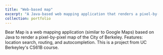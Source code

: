 ```yaml
---
title: "Web-based map"
excerpt: "A Java-based web mapping application that renders a pixel-by-pixel map of the City of Berkeley<br/><br/><img src='/images/demo.gif'>"
collection: portfolio
---
```


Bear Map is a web mapping application (similar to Google Maps) based on Java to render a pixel-by-pixel map of the City of Berkeley. Features: location search, routing, and autocompletion. This is a project from UC Berkeyley's CS61B course.